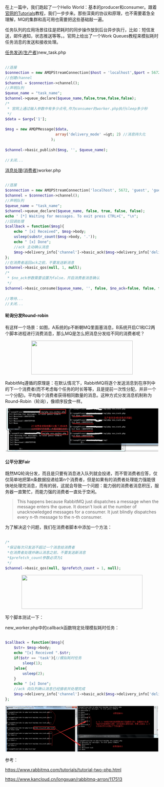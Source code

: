在上一篇中，我们跑起了一个Hello World：基本的producer和consumer。跟着[官网的Tutorials](https://www.rabbitmq.com/getstarted.html)教程，我们一步步来。那些深奥的协议和原理，也不需要着急全理解，MQ的集群和高可用也需要把这些基础敲一遍。

任务队列的应用场景往往是把耗时的同步操作放到后台异步执行，比如：短信发送，邮件通知，状态推送等等。。官网上给出了一个Work Queues教程来模拟耗时任务消息的发送和接收处理。

[任务发送(生产者)](https://github.com/rabbitmq/rabbitmq-tutorials/blob/master/php/new_task.php)new_task.php

```php

//连接
$connection = new AMQPStreamConnection($host = 'localhost',$port = 5672,$user = 'guest',$password = 'guest',$vhost = '/');
//创建channel
$channel = $connection->channel();
//声明队列
$queue_name = "task_name";
$channel->queue_declare($queue_name,false,true,false,false);
/*
 * 官网上通过输入参数中有多少点号,作为consumer的worker.php执行sleep多少秒
 */
$data = $argv['1'];

$msg = new AMQPMessage($data,
                       array('delivery_mode' =&gt; 2) //消息持久化
                     );

$channel->basic_publish($msg, '', $queue_name);

//关闭...

```

[消息处理(消费者)](https://github.com/rabbitmq/rabbitmq-tutorials/blob/master/php/worker.php)worker.php

```php

//连接
$connection = new AMQPStreamConnection('localhost', 5672, 'guest', 'guest');
$channel = $connection->channel();
//声明队列
$queue_name = "task_name";
$channel->queue_declare($queue_name, false, true, false, false);
echo ' [*] Waiting for messages. To exit press CTRL+C', "\n";
//回调处理
$callback = function($msg){
    echo " [x] Received", $msg->body;
    usleep(substr_count($msg->body, '.'));
    echo " [x] Done";
    //ack 主动确认消息
    $msg->delivery_info['channel']->basic_ack($msg->delivery_info['delivery_tag']);
};
//在消费者返回ack之前，不要发送新消息
$channel->basic_qos(null, 1, null);
/*
 * $no_ack参数需要设置为false，开启消费者消息确认
 */
$channel->basic_consume($queue_name, '', false, $no_ack=false, false, false, $callback);

//等待...
//关闭...

```

#### 轮询分发Round-robin

有这样一个场景：如图，A系统的p不断朝MQ里面塞消息，B系统开启C1和C2两个脚本进程进行消费消息，那么MQ是怎么把消息分发给不同的消费者呢？

<div align="center">
<img class="aligncenter" src="https://www.rabbitmq.com/img/tutorials/python-two.png" width="332" height="111" />
</div>

RabbitMq遵循的原理是：在默认情况下，RabbitMQ将逐个发送消息到在序列中的下一个消费者(而不考虑每个任务的时长等等，且是提前一次性分配，并非一个一个分配)。平均每个消费者获得相同数量的消息。这种方式分发消息机制称为Round-Robin（轮询），像顺序投食一样。

<div align="center">
    <img width="500" src="https://raw.githubusercontent.com/DoDoneIt/Develop-blog-img/master/work-1-1.png"/>
</div>

#### 公平分发Fair

既然MQ轮询分发，而且是只要有消息进入队列就会投递，而不管消费者应答，仅仅简单地把第n条数据投递给第n个消费者，但是如果有的消费者处理能力强能很快地处理完消息，而有的弱，这就会导致一个问题：能力弱的消费者消息积压，服务器一直繁忙，而能力强的消费者一直处于空闲。

> This happens because RabbitMQ just dispatches a message when the message enters the queue. It doesn't look at the number of unacknowledged messages for a consumer. It just blindly dispatches every n-th message to the n-th consumer.


为了解决这个问题，我们在消费者脚本中添加一个方法：

```php

/*
 *保证每次只发送不超过一个消息给消费者
 *在消费者处理并确认消息之前，不要发送新消息
 *$prefetch_count参数必须为1
 */
$channel->basic_qos(null, $prefetch_count = 1, null);

```
<div align="center">
<img class="aligncenter" src="https://www.rabbitmq.com/img/tutorials/prefetch-count.png" width="396" height="111" />
</div>

写个脚本测试一下：

new_worker.php中的callback函数特定处理模拟耗时任务：

```php

$callback = function($msg){
    $str= $msg->body;
    echo "[x] Received ".$str;
    if($str == 'task'){//模拟耗时任务
        sleep(1);
    }else{
        usleep(2);
    }
    echo " [x] Done";
    //ack 向队列确认消息已经接收并处理完成
    $msg->delivery_info['channel']->basic_ack($msg->delivery_info['delivery_tag']);
};

```

<div align="center">
    <img width="500" src="https://raw.githubusercontent.com/DoDoneIt/Develop-blog-img/master/05706-1.png"/>
</div>


参考：

https://www.rabbitmq.com/tutorials/tutorial-two-php.html

https://www.kancloud.cn/longxuan/rabbitmq-arron/117513    